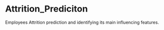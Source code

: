 # Attrition_Prediciton
Employees Attrition prediction and identifying its main influencing features.
